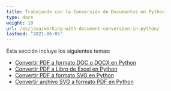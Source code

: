 ```yaml
---
title: Trabajando con la Conversión de Documentos en Python
type: docs
weight: 10
url: /es/java/working-with-document-conversion-in-python/
lastmod: "2021-06-05"
---
```


Esta sección incluye los siguientes temas:

- [Convertir PDF a formato DOC o DOCX en Python](/pdf/es/java/convert-pdf-to-doc-or-docx-format-in-python/)
- [Convertir PDF a Libro de Excel en Python](/pdf/es/java/convert-pdf-to-excel-workbook-in-python/)
- [Convertir PDF a formato SVG en Python](/pdf/es/java/convert-pdf-to-svg-format-in-python/)
- [Convertir archivo SVG a formato PDF en Python](/pdf/es/java/convert-svg-file-to-pdf-format-in-python/)
